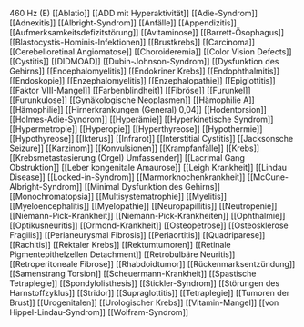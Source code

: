 460 Hz (E)
[[Ablatio]]
[[ADD mit Hyperaktivität]]
[[Adie-Syndrom]]
[[Adnexitis]]
[[Albright-Syndrom]]
[[Anfälle]]
[[Appendizitis]]
[[Aufmerksamkeitsdefizitstörung]]
[[Avitaminose]]
[[Barrett-Ösophagus]]
[[Blastocystis-Hominis-Infektionen]]
[[Brustkrebs]]
[[Carcinoma]]
[[Cerebelloretinal Angiomatose]]
[[Choroideremia]]
[[Color Vision Defects]]
[[Cystitis]]
[[DIDMOAD]]
[[Dubin-Johnson-Syndrom]]
[[Dysfunktion des Gehirns]]
[[Encephalomyelitis]]
[[Endokriner Krebs]]
[[Endophthalmitis]]
[[Endoskopie]]
[[Enzephalomyelitis]]
[[Enzephalopathie]]
[[Epiglottitis]]
[[Faktor VIII-Mangel]]
[[Farbenblindheit]]
[[Fibröse]]
[[Furunkel]]
[[Furunkulose]]
[[Gynäkologische Neoplasmen]]
[[Hämophilie A]]
[[Hämophilie]]
[[Hirnerkrankungen (General) 0,04]]
[[Hodentorsion]]
[[Holmes-Adie-Syndrom]]
[[Hyperämie]]
[[Hyperkinetische Syndrom]]
[[Hypermetropie]]
[[Hyperopie]]
[[Hyperthyreose]]
[[Hypothermie]]
[[Hypothyreose]]
[[Ikterus]]
[[Infrarot]]
[[Interstitial Cystitis]]
[[Jacksonsche Seizure]]
[[Karzinom]]
[[Konvulsionen]]
[[Krampfanfälle]]
[[Krebs]]
[[Krebsmetastasierung (Orgel) Umfassender]]
[[Lacrimal Gang Obstruktion]]
[[Leber kongenitale Amaurose]]
[[Leigh Krankheit]]
[[Lindau Disease]]
[[Locked-in-Syndrom]]
[[Marmorknochenkrankheit]]
[[McCune-Albright-Syndrom]]
[[Minimal Dysfunktion des Gehirns]]
[[Monochromatopsia]]
[[Multisystematrophie]]
[[Myelitis]]
[[Myeloencephalitis]]
[[Myelopathie]]
[[Neuropapillitis]]
[[Neutropenie]]
[[Niemann-Pick-Krankheit]]
[[Niemann-Pick-Krankheiten]]
[[Ophthalmie]]
[[Optikusneuritis]]
[[Ormond-Krankheit]]
[[Osteopetrose]]
[[Osteosklerose Fragilis]]
[[Perianeurysmal Fibrosis]]
[[Periaortitis]]
[[Quadriparese]]
[[Rachitis]]
[[Rektaler Krebs]]
[[Rektumtumoren]]
[[Retinale Pigmentepithelzellen Detachment]]
[[Retrobulbäre Neuritis]]
[[Retroperitoneale Fibrose]]
[[Rhabdoidtumor]]
[[Rückenmarksentzündung]]
[[Samenstrang Torsion]]
[[Scheuermann-Krankheit]]
[[Spastische Tetraplegie]]
[[Spondylolisthesis]]
[[Stickler-Syndrom]]
[[Störungen des Harnstoffzyklus]]
[[Stridor]]
[[Supraglottitis]]
[[Tetraplegie]]
[[Tumoren der Brust]]
[[Urogenitalen]]
[[Urologischer Krebs]]
[[Vitamin-Mangel]]
[[von Hippel-Lindau-Syndrom]]
[[Wolfram-Syndrom]]